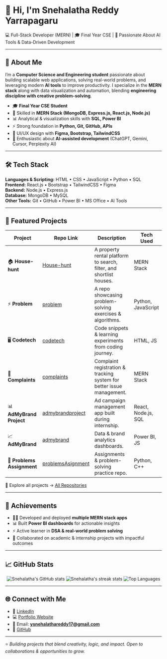 # 👋 Hi, I'm Snehalatha Reddy Yarrapagaru  

💻 Full-Stack Developer (MERN) | 🎓 Final Year CSE | 🌟 Passionate About AI Tools & Data-Driven Development  

---

## 💫 About Me  

I’m a **Computer Science and Engineering student** passionate about building scalable web applications, solving real-world problems, and leveraging modern **AI tools** to improve productivity. I specialize in the **MERN stack** along with data visualization and automation, blending **engineering discipline with creative problem-solving**.  

- 🎓 **Final Year CSE Student**  
- 🔧 Skilled in **MERN Stack (MongoDB, Express.js, React.js, Node.js)**  
- 📊 Analytical & visualization skills with **SQL, Power BI**  
- ⚡ Strong foundation in **Python, Git, GitHub, APIs**  
- 🎨 UI/UX design with **Figma, Bootstrap, TailwindCSS**  
- 🤖 Enthusiastic about **AI-assisted development** (ChatGPT, Gemini, Cursor, Perplexity AI)  

---

## 🛠️ Tech Stack  

**Languages & Scripting:** HTML • CSS • JavaScript • Python • SQL  
**Frontend:** React.js • Bootstrap • TailwindCSS • Figma  
**Backend:** Node.js • Express.js  
**Database:** MongoDB • MySQL  
**Other Tools:** Git • GitHub • Power BI • MS Office • AI Tools  

---

## 🚀 Featured Projects  

| Project | Repo Link | Description | Tech Used |
|---------|-----------|-------------|-----------|
| 🏠 **House-hunt** | [House-hunt](https://github.com/snehalatha-reddy/House-hunt) | A property rental platform to search, filter, and shortlist houses. | MERN Stack |
| ⚡ **Problem** | [problem](https://github.com/snehalatha-reddy/problem) | A repo showcasing problem-solving exercises & algorithms. | Python, JavaScript |
| 🖥️ **Codetech** | [codetech](https://github.com/snehalatha-reddy/codetech) | Code snippets & learning experiments from coding journey. | HTML, JS |
| 📝 **Complaints** | [complaints](https://github.com/snehalatha-reddy/complaints) | Complaint registration & tracking system for better issue management. | MERN Stack |
| 📊 **AdMyBrand Project** | [admybrandproject](https://github.com/snehalatha-reddy/admybrandproject) | Ad campaign management app built during internship. | React, Node.js, SQL |
| 📈 **AdMyBrand** | [admybrand](https://github.com/snehalatha-reddy/admybrand) | Data & brand analytics dashboards. | Power BI, JS |
| 🧩 **Problems Assignment** | [problemsAsignment](https://github.com/snehalatha-reddy/problemsAsignment) | Assignments & problem-solving practice repo. | Python, C++ |

🔗 Explore all projects → [All Repositories](https://github.com/snehalatha-reddy?tab=repositories)  

---

## 🏅 Achievements  

- 🧑‍💻 Developed and deployed **multiple MERN stack apps**  
- 📊 Built **Power BI dashboards** for actionable insights  
- ⚡ Active learner in **DSA & real-world problem solving**  
- 🤝 Collaborated on academic & internship projects with impactful outcomes  

---

## 📈 GitHub Stats  

<p align="center">
  <img src="https://github-readme-stats.vercel.app/api?username=snehalatha-reddy&show_icons=true&theme=tokyonight" alt="Snehalatha's GitHub stats" />
  <img src="https://github-readme-streak-stats.herokuapp.com/?user=snehalatha-reddy&theme=tokyonight" alt="Snehalatha's streak stats" />
  <img src="https://github-readme-stats.vercel.app/api/top-langs/?username=snehalatha-reddy&layout=compact&theme=tokyonight" alt="Top Languages" />
</p>  

---

## 🌐 Connect with Me  

- 💼 [LinkedIn](https://linkedin.com/in/ysnehalathareddy200517)  
- 💻 [Portfolio Website](https://yourportfolio.com)  
- 📧 Email: **ysnehalathareddy17@gmail.com**  
- 🐙 [GitHub](https://github.com/snehalatha-reddy)  

---

⭐ *Building projects that blend creativity, logic, and impact. Open to collaborations & opportunities to grow.*  
